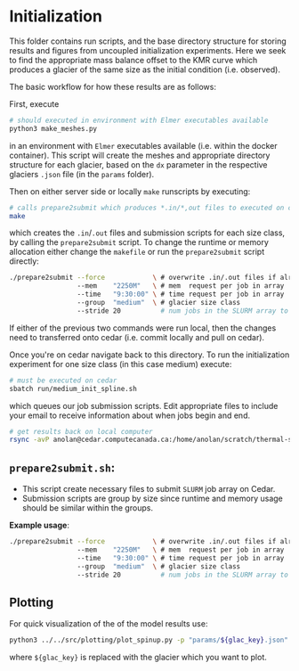 # Initialization

This folder contains run scripts, and the base directory structure for storing results and figures from uncoupled initialization experiments.
Here we seek to find the appropriate mass balance offset to the KMR curve which produces a glacier of the same size as the initial condition (i.e. observed).  


The basic workflow for how these results are as follows:

First, execute
```bash
# should executed in environment with Elmer executables available
python3 make_meshes.py
```
in an environment with `Elmer` executables available (i.e. within the docker container).
This script will create the meshes and appropriate directory structure for each glacier, based on the `dx` parameter in the respective glaciers `.json` file (in the `params` folder).


Then on either server side or locally `make` runscripts by executing:
```bash
# calls prepare2submit which produces *.in/*,out files to executed on cedar
make
```
which creates the `.in`/`.out` files and submission scripts for each size class, by calling the `prepare2submit` script. To change the runtime or memory allocation either change the `makefile` or run the `prepare2submit` script directly:
```bash
./prepare2submit --force            \ # overwrite .in/.out files if already exist
                 --mem    "2250M"   \ # mem  request per job in array
                 --time   "9:30:00" \ # time request per job in array
                 --group  "medium"  \ # glacier size class
                 --stride 20          # num jobs in the SLURM array to run at once
```
If either of the previous two commands were run local, then the changes need to transferred onto cedar (i.e. commit locally and pull on cedar).


Once you're on cedar navigate back to this directory. To run the initialization
experiment for one size class (in this case medium) execute:
```bash
# must be executed on cedar
sbatch run/medium_init_spline.sh
```
which queues our job submission scripts. Edit appropriate files to include your
email to receive information about when jobs begin and end.



```bash
# get results back on local computer
rsync -avP anolan@cedar.computecanada.ca:/home/anolan/scratch/thermal-structure/initialization/coarse/result/k
```

## `prepare2submit.sh`:

- This script create necessary files to submit `SLURM` job array on Cedar.
- Submission scripts are group by size since runtime and memory
  usage should be similar within the groups.

__Example usage__:
```bash
./prepare2submit --force            \ # overwrite .in/.out files if already exist
                 --mem    "2250M"   \ # mem  request per job in array
                 --time   "9:30:00" \ # time request per job in array
                 --group  "medium"  \ # glacier size class
                 --stride 20          # num jobs in the SLURM array to run at once
```

## Plotting
For quick visualization of the of the model results use:
```bash
python3 ../../src/plotting/plot_spinup.py -p "params/${glac_key}.json"
```
where `${glac_key}` is replaced with the glacier which you want to plot.

<!-- ```
.
├── figs
  ├──${glac_key}/
├── params               # folder w/ .json param files for each glacier
  ├──${glac_key}.json    # json dictionary with param values
├── result
  ├──${glac_key}  
    ├──nc/
    ├──mesh_dx${DX}/
└── sifs
    ├──simple_spinup.sif #
├── make_meshes.py       #
├── makefile
├── prepare2submit       #
├── readme.md
├── run                  #
├── sample_run.sh        #

``` -->


<!-- __TO DO__:
  - [x] Folder structure to create hold the 10+ `.sif` files generated per glacier.
  - [x] Can we set this up so that the `.sif` files are only created as needed:
      1. To not clutter up the repo
      2. I think HPC platforms slow down when writing ASCII files

  - [x] function to create the `Inputs.txt` file

  - [x] function to create the `Outputs.txt` file:
    - [x] call `elmer2nc.sh` to conver form `.result` to `NetCDF`

  - Actual submission script:
    - [x] count number of jobs per group in existing nested `for` loops
    - [x] create group specific run name
    - [x] parse `MEM` and `RUN_TIME` from command line
    - [x] wrap whole process into function to be run per size group
    - [x] parse group from command line and appropriate control flow.
    - [ ] check that paths work if submitted from  `run` directory
    - [x] Make the scripts executable?

  - Make sense to run script once per group.
    - [ ] `makefile` with rule for each group size

  - [ ] Can we plot, but only after all the runs are completed for a single glacier?
    - maybe this needs to be it's own script which waits for the job arrays to complete? -->
